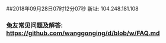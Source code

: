 ##2018年09月28日07时12分07秒 新址: 104.248.181.108
### 兔友常见问题及解答: https://github.com/wanggonging/d/blob/w/FAQ.md
